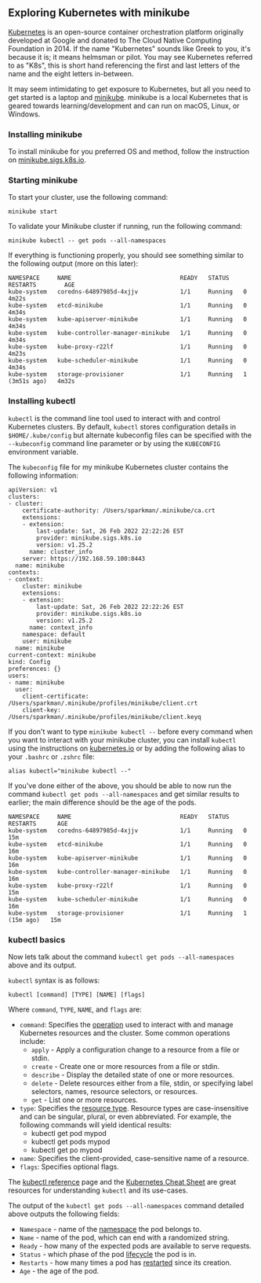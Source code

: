 ## Exploring Kubernetes with minikube

[Kubernetes](https://kubernetes.io/docs/concepts/overview/what-is-kubernetes/) is an open-source container orchestration platform originally developed at Google and donated to The Cloud Native Computing Foundation in 2014. If the name "Kubernetes" sounds like Greek to you, it's because it is; it means helmsman or pilot. You may see Kubernetes referred to as "K8s", this is short hand referencing the first and last letters of the name and the eight letters in-between.

It may seem intimidating to get exposure to Kubernetes, but all you need to get started is a laptop and [minikube](https://minikube.sigs.k8s.io/docs/start/). minikube is a local Kubernetes that is geared towards learning/development and can run on macOS, Linux, or Windows. 

### Installing minikube
To install minikube for you preferred OS and method, follow the instruction on [minikube.sigs.k8s.io](https://minikube.sigs.k8s.io/docs/start/).

### Starting minikube

To start your cluster, use the following command:
```
minikube start
```

To validate your Minikube cluster if running, run the following command:

```
minikube kubectl -- get pods --all-namespaces
```

If everything is functioning properly, you should see something similar to the following output (more on this later):

```
NAMESPACE     NAME                               READY   STATUS    RESTARTS        AGE
kube-system   coredns-64897985d-4xjjv            1/1     Running   0               4m22s
kube-system   etcd-minikube                      1/1     Running   0               4m34s
kube-system   kube-apiserver-minikube            1/1     Running   0               4m34s
kube-system   kube-controller-manager-minikube   1/1     Running   0               4m34s
kube-system   kube-proxy-r22lf                   1/1     Running   0               4m23s
kube-system   kube-scheduler-minikube            1/1     Running   0               4m34s
kube-system   storage-provisioner                1/1     Running   1 (3m51s ago)   4m32s
```
### Installing kubectl
`kubectl` is the command line tool used to interact with and control Kubernetes clusters. By default, `kubectl` stores configuration details in `$HOME/.kube/config` but alternate kubeconfig files can be specified with the `--kubeconfig` command line parameter or by using the `KUBECONFIG` environment variable.

The `kubeconfig` file for my minikube Kubernetes cluster contains the following information:

```
apiVersion: v1
clusters:
- cluster:
    certificate-authority: /Users/sparkman/.minikube/ca.crt
    extensions:
    - extension:
        last-update: Sat, 26 Feb 2022 22:22:26 EST
        provider: minikube.sigs.k8s.io
        version: v1.25.2
      name: cluster_info
    server: https://192.168.59.100:8443
  name: minikube
contexts:
- context:
    cluster: minikube
    extensions:
    - extension:
        last-update: Sat, 26 Feb 2022 22:22:26 EST
        provider: minikube.sigs.k8s.io
        version: v1.25.2
      name: context_info
    namespace: default
    user: minikube
  name: minikube
current-context: minikube
kind: Config
preferences: {}
users:
- name: minikube
  user:
    client-certificate: /Users/sparkman/.minikube/profiles/minikube/client.crt
    client-key: /Users/sparkman/.minikube/profiles/minikube/client.keyq
```

If you don't want to type `minikube kubectl --` before every command when you want to interact with your minikube cluster, you can install `kubectl` using the instructions on [kubernetes.io](https://kubernetes.io/docs/tasks/tools/)
or by adding the following alias to your `.bashrc` or `.zshrc` file:

```
alias kubectl="minikube kubectl --"
```

If you've done either of the above, you should be able to now run the command `kubectl get pods --all-namespaces` and get similar results to earlier; the main difference should be the age of the pods.

```
NAMESPACE     NAME                               READY   STATUS    RESTARTS      AGE
kube-system   coredns-64897985d-4xjjv            1/1     Running   0             15m
kube-system   etcd-minikube                      1/1     Running   0             16m
kube-system   kube-apiserver-minikube            1/1     Running   0             16m
kube-system   kube-controller-manager-minikube   1/1     Running   0             16m
kube-system   kube-proxy-r22lf                   1/1     Running   0             15m
kube-system   kube-scheduler-minikube            1/1     Running   0             16m
kube-system   storage-provisioner                1/1     Running   1 (15m ago)   15m
```

### kubectl basics

Now lets talk about the command `kubectl get pods --all-namespaces` above and its output.

`kubectl` syntax is as follows:

```
kubectl [command] [TYPE] [NAME] [flags]
```

Where `command`, `TYPE`, `NAME`, and `flags` are:
* `command`: Specifies the [operation](https://kubernetes.io/docs/reference/kubectl/overview/#operations) used to interact with and manage Kubernetes resources and the cluster. Some common operations include:
	* `apply` - Apply a configuration change to a resource from a file or stdin.
	* `create` - Create one or more resources from a file or stdin.
	* `describe` - Display the detailed state of one or more resources.
	* `delete` - Delete resources either from a file, stdin, or specifying label selectors, names, resource selectors, or resources.
	* `get` - List one or more resources.
* `type`: Specifies the [resource type](https://kubernetes.io/docs/reference/kubectl/overview/#resource-types). Resource types are case-insensitive and can be singular, plural, or even abbreviated. For example, the following commands will yield identical results:
	* kubectl get pod mypod
	* kubectl get pods mypod
	* kubectl get po mypod
* `name`: Specifies the client-provided, case-sensitive name of a resource. 
* `flags`: Specifies optional flags. 

The [kubectl reference](https://kubernetes.io/docs/reference/generated/kubectl/kubectl-commands) page and the [Kubernetes Cheat Sheet](https://kubernetes.io/docs/reference/kubectl/cheatsheet/) are great resources for understanding `kubectl` and its use-cases. 

The output of the `kubectl get pods --all-namespaces` command detailed above outputs the following fields:
* `Namespace` - name of the [namespace](https://kubernetes.io/docs/concepts/overview/working-with-objects/namespaces/) the pod belongs to.
* `Name` - name of the pod, which can end with a randomized string.
* `Ready` - how many of the expected pods are available to serve requests.
* `Status` - which phase of the pod [lifecycle](https://kubernetes.io/docs/concepts/workloads/pods/pod-lifecycle/) the pod is in. 
* `Restarts` -  how many times a pod has [restarted](https://dwdraju.medium.com/a-pod-restarts-so-whats-going-on-fa12bb8a57ea) since its creation.
* `Age` - the age of the pod. 



